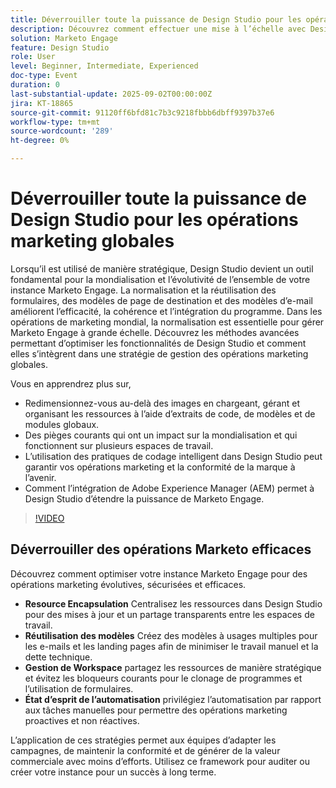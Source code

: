 ```yaml
---
title: Déverrouiller toute la puissance de Design Studio pour les opérations marketing globales
description: Découvrez comment effectuer une mise à l’échelle avec Design Studio dans Marketo Engage. Découvrez des encapsulations, des modèles, des formulaires et des stratégies pour réduire la dette technique et améliorer l’efficacité.
solution: Marketo Engage
feature: Design Studio
role: User
level: Beginner, Intermediate, Experienced
doc-type: Event
duration: 0
last-substantial-update: 2025-09-02T00:00:00Z
jira: KT-18865
source-git-commit: 91120ff6bfd81c7b3c9218fbbb6dbff9397b37e6
workflow-type: tm+mt
source-wordcount: '289'
ht-degree: 0%

---
```



# Déverrouiller toute la puissance de Design Studio pour les opérations marketing globales

Lorsqu’il est utilisé de manière stratégique, Design Studio devient un outil fondamental pour la mondialisation et l’évolutivité de l’ensemble de votre instance Marketo Engage. La normalisation et la réutilisation des formulaires, des modèles de page de destination et des modèles d’e-mail améliorent l’efficacité, la cohérence et l’intégration du programme. Dans les opérations de marketing mondial, la normalisation est essentielle pour gérer Marketo Engage à grande échelle.
Découvrez les méthodes avancées permettant d’optimiser les fonctionnalités de Design Studio et comment elles s’intègrent dans une stratégie de gestion des opérations marketing globales.

Vous en apprendrez plus sur,

* Redimensionnez-vous au-delà des images en chargeant, gérant et organisant les ressources à l’aide d’extraits de code, de modèles et de modules globaux.
* Des pièges courants qui ont un impact sur la mondialisation et qui fonctionnent sur plusieurs espaces de travail.
* L’utilisation des pratiques de codage intelligent dans Design Studio peut garantir vos opérations marketing et la conformité de la marque à l’avenir.
* Comment l’intégration de Adobe Experience Manager (AEM) permet à Design Studio d’étendre la puissance de Marketo Engage.

>[!VIDEO](https://video.tv.adobe.com/v/3471421/?learn=on&enablevpops&captions=fre_fr)

## Déverrouiller des opérations Marketo efficaces

Découvrez comment optimiser votre instance Marketo Engage pour des opérations marketing évolutives, sécurisées et efficaces.

* **Resource Encapsulation** Centralisez les ressources dans Design Studio pour des mises à jour et un partage transparents entre les espaces de travail.
* **Réutilisation des modèles** Créez des modèles à usages multiples pour les e-mails et les landing pages afin de minimiser le travail manuel et la dette technique.
* **Gestion de Workspace** partagez les ressources de manière stratégique et évitez les bloqueurs courants pour le clonage de programmes et l’utilisation de formulaires.
* **État d’esprit de l’automatisation** privilégiez l’automatisation par rapport aux tâches manuelles pour permettre des opérations marketing proactives et non réactives.

L’application de ces stratégies permet aux équipes d’adapter les campagnes, de maintenir la conformité et de générer de la valeur commerciale avec moins d’efforts. Utilisez ce framework pour auditer ou créer votre instance pour un succès à long terme.

